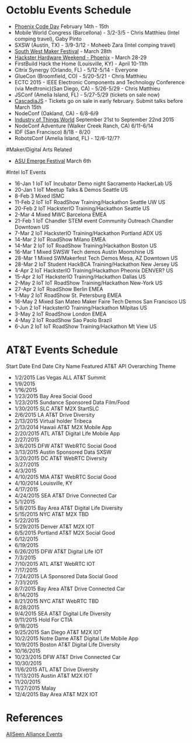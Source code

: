 # Octoblu Events Schedule
- [Phoenix Code Day](https://codeday.org/phoenix) February 14th - 15th
- Mobile World Congress (Barcellona) - 3/2-3/5 - Chris Matthieu (Intel comping travel), Gaby Pinto
- SXSW (Austin, TX) - 3/9-3/12 - Moheeb Zara (Intel comping travel)
- [South West Maker Festival](http://southwestmakerfest.com) - March 28th 
- [Hackster Hardware Weekend - Phoenix](http://www.eventbrite.com/e/hackster-hardware-weekend-phoenix-tickets-15427066772) - March 28-29
- FirstBuild Hack the Home (Louisville, KY) - April 10-11th
- Citrix Synergy (Orlando, FL) - 5/12-5/14 - Everyone
- GlueCon (Broomfield, CO) - 5/20-5/21 - Chris Matthieu
- ECTC 2015 - IEEE Electronic Components and Technology Conference (via Medtronic)(San Diego, CA) - 5/26-5/29 - Chris Matthieu
- JSConf (Amelia Island, FL) - 5/27-5/29 (tickets on sale now)
- [CascadiaJS](http://2015.cascadiajs.com/) - Tickets go on sale in early february. Submit talks before March 15th
- NodeConf (Oakland, CA) - 6/8-6/9
- [Industry of Things World](http://www.industryofthingsworld.com) September 21st to September 22nd 2015
- NodeConf Adventure (Walker Creek Ranch, CA) 6/11-6/14
- IDF (San Francisco) 8/18 - 8/20
- RobotsConf (Amelia Island, FL) - 12/6-12/7?

#Maker/Digital Arts Related

- [ASU Emerge Festival](http://emerge.asu.edu/) March 6th


#Intel IoT Events

- 16-Jan	1	IoT	IoT Incubator	Demo night	Sacramento	HackerLab	US
- 20-Jan	1	IoT	Meetup	Talks & Demos	Seattle		US
- 8-Feb	3	Mixed	ISMC				
- 11-Feb	2	IoT	IoT RoadShow	Training/Hackathon	Seattle	UW	US
- 20-Feb	2	IoT	HacksterIO	Training/Hackathon	Seattle		US
- 2-Mar	4	Mixed	MWC		Barcelona		EMEA
- 21-Feb	1	IoT	Chandler STEM event	Community Outreach	Chandler	Downtown	US
- 7-Mar	2	IoT	HacksterIO	Training/Hackathon	Portland	ADX	US
- 14-Mar	2	IoT	RoadShow		Milano		EMEA
- 14-Mar	2	IoT	IoT RoadShow	Training/Hackathon	Boston		US
- 16-Mar	1	Mixed	SWSW	Tech demos	Austin	Moonshine	US
- 28-Mar	1	Mixed	SWMakerfest	Tech Demos	Mesa, AZ	Downtown	US
- 28-Mar	2	IoT	Student HackBCA	Training/Hackathon	New Jersey		US
- 4-Apr	2	IoT	HacksterIO	Training/Hackathon	Pheonix	DENVER?	US
- 15-Apr	2	IoT	HacksterIO	Training/Hackathon	Dallas		US
- 2-May	2	IoT	IoT RoadShow	Training/Hackathon	New-York		US
- 27-Apr	2	IoT	RoadShow		Berlin		EMEA
- 1-May	2	IoT	RoadShow		St. Petersburg		EMEA
- 16-May	2	Mixed	San Mateo Maker Faire	Tech Demos	San Francisco		US
- 1-Jun	2	IoT	HacksterIO	Training/Hackathon	Milpitas		US
- 3-May	2	IoT	RoadShow		London		EMEA
- 4-May	2	IoT	RoadShow		Sao Paolo		Brazil
- 6-Jun	2	IoT	IoT RoadShow	Training/Hackathon	Mt View		US


# AT&T Events Schedule

Start Date	End Date	City Name	Featured AT&T API	Overarching Theme
- 1/2/2015		Las Vegas	ALL	AT&T Summit
- 1/9/2015				
- 1/16/2015				
- 1/23/2015		Bay Area		Social Good
- 1/23/2015		Sundance	Sponsored Data	Film/Food
- 1/30/2015		SLC	AT&T M2X	StartSLC
- 2/6/2015		LA	AT&T Drive	Diversity
- 2/13/2015		Virtual	holder	Tribeca
- 2/13/2014		Hawaii	AT&T M2X	Mobile App
- 2/20/2015		ATL	AT&T Digital Life	Mobile App
- 2/27/2015				
- 3/6/2015		DFW	AT&T WebRTC	Social Good
- 3/13/2015		Austin	Sponsored Data	SXSW
- 3/20/2015		DC	AT&T WebRTC	Diversity
- 3/27/2015				
- 4/3/2015				
- 4/10/2015		MIA	AT&T WebRTC	Social Good
- 4/10/2014		Louisville, KY		
- 4/17/2015				
- 4/24/2015		SEA	AT&T Drive	Connected Car
- 5/1/2015				
- 5/8/2015		Bay Area	AT&T Digital Life	Diversity
- 5/15/2015		NYC	AT&T M2X	TBD
- 5/22/2015				
- 5/29/2015		Denver	AT&T M2X	IOT
- 6/5/2015		Portland	AT&T M2X	Social Good
- 6/12/2015				
- 6/19/2015				
- 6/26/2015		DFW	AT&T Digital Life	IOT
- 7/3/2015				
- 7/10/2015		ATL	AT&T WebRTC	IOT
- 7/17/2015				
- 7/24/2015		LA	Sponsored Data	Social Good
- 7/31/2015				
- 8/7/2015		Bay Area	AT&T Drive	Connected Car
- 8/14/2015				
- 8/21/2015		NYC	AT&T WebRTC	TBD
- 8/28/2015				
- 9/4/2015		SEA	AT&T Digital Life	Diversity
- 9/11/2015		Hold	For	CTIA
- 9/18/2015				
- 9/25/2015		San Diego	AT&T M2X	IOT
- 10/2/2015		Notre Dame	AT&T Digital Life	Mobile App
- 10/9/2015		Boston	AT&T Digital Life	Diversity
- 10/16/2015				
- 10/23/2015		DFW	AT&T Drive	Connected Car
- 10/30/2015				
- 11/6/2015		ATL	AT&T Drive	Diversity
- 11/13/2015		Austin	AT&T M2X	IOT
- 11/20/2015				
- 11/27/2015		Malay		
- 12/4/2015		Bay Area	AT&T M2X	IOT


# References
[AllSeen Alliance Events](https://allseenalliance.org/news-and-events/events)
